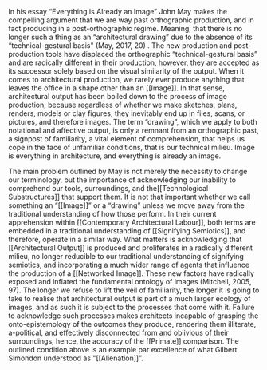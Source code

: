 In his essay “Everything is Already an Image” John May makes the compelling argument that we are way past orthographic production, and in fact producing in a post-orthographic regime. Meaning, that there is no longer such a thing as an “architectural drawing” due to the absence of its “technical-gestural basis" (May, 2017, 20) . The new production and post-production tools have displaced the orthographic “technical-gestural basis” and are radically different in their production, however, they are accepted as its successor solely based on the visual similarity of the output. When it comes to architectural production, we rarely ever produce anything that leaves the office in a shape other than an [[Image]]. In that sense, architectural output has been boiled down to the process of image production, because regardless of whether we make sketches, plans, renders, models or clay figures, they inevitably end up in files, scans, or pictures, and therefore images. The term “drawing”, which we apply to both notational and affective output, is only a remnant from an orthographic past, a signpost of familiarity, a vital element of comprehension, that helps us cope in the face of unfamiliar conditions, that is our technical milieu. Image is everything in architecture, and everything is already an image.

The main problem outlined by May is not merely the necessity to change our terminology, but the importance of acknowledging our inability to comprehend our tools, surroundings, and the[[Technological Substructures]] that support them. It is not that important whether we call something an “[[Image]]” or a “drawing” unless we move away from the traditional understanding of how those perform. In their current apprehension within [[Contemporary Architectural Labour]], both terms are embedded in a traditional understanding of [[Signifying Semiotics]], and therefore, operate in a similar way. What matters is acknowledging that [[Architectural Output]] is produced and proliferates in a radically different milieu, no longer reducible to our traditional understanding of signifying semiotics, and incorporating a much wider range of agents that influence the production of a [[Networked Image]]. These new factors have radically exposed and inflated the fundamental ontology of images (Mitchell, 2005, 97). The longer we refuse to lift the veil of familiarity, the longer it is going to take to realise that architectural output is part of a much larger ecology of images, and as such it is subject to the processes that come with it. Failure to acknowledge such processes makes architects incapable of grasping the onto-epistemology of the outcomes they produce, rendering them illiterate, a-political, and effectively disconnected from and oblivious of their surroundings, hence, the accuracy of the [[Primate]] comparison. The outlined condition above is an example par excellence of what Gilbert Simondon understood as "[[Alienation]]”. 


